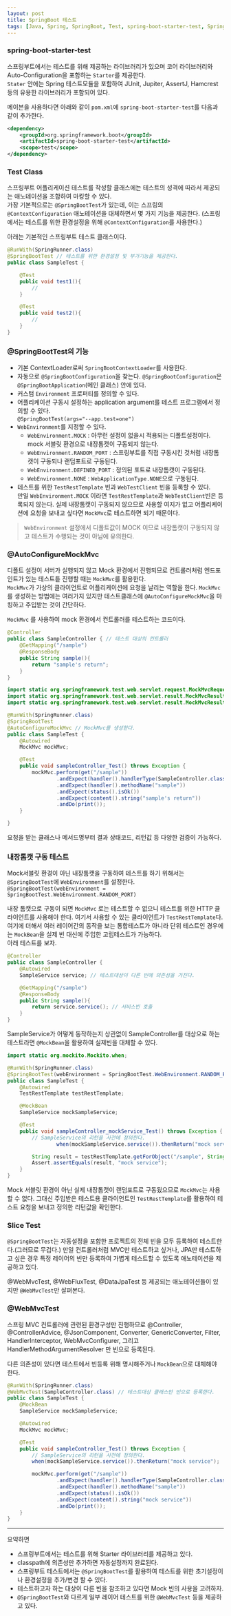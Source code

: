 ```yaml
---
layout: post
title: SpringBoot 테스트
tags: [Java, Spring, SpringBoot, Test, spring-boot-starter-test, SpringBootTest, AutoConfigureMockMvc, WebMvcTest]
---
```

### spring-boot-starter-test
스프링부트에서는 테스트를 위해 제공하는 라이브러리가 있으며 코어 라이브러리와 Auto-Configuration을 포함하는 `Starter`를 제공한다.  
`Stater` 안에는 Spring 테스트모듈을 포함하여 JUnit, Jupiter, AssertJ, Hamcrest 등의 유용한 라이브러리가 포함되어 있다.

메이븐을 사용하다면 아래와 같이 `pom.xml`에 `spring-boot-starter-test`를 다음과 같이 추가한다.

```xml
<dependency>
    <groupId>org.springframework.boot</groupId>
    <artifactId>spring-boot-starter-test</artifactId>
    <scope>test</scope>
</dependency>
```

### Test Class
스프링부트 어플리케이션 테스트를 작성할 클래스에는 테스트의 성격에 따라서 제공되는 애노테이션을 조합하여 마킹할 수 있다.  
가장 기본적으로는 `@SpringBootTest`가 있는데, 이는 스프링의 `@ContextConfiguration` 애노테이션을 대체하면서 몇 가지 기능을 제공한다. (스프링에서는 테스트를 위한 환경설정을 위해 `@ContextConfiguration`를 사용한다.)

아래는 기본적인 스프링부트 테스트 클래스이다.

```java
@RunWith(SpringRunner.class)
@SpringBootTest // 테스트를 위한 환경설정 및 부가기능을 제공한다.
public class SampleTest {

    @Test
    public void test1(){
        //
    }

    @Test
    public void test2(){
        //
    }
}
```

### @SpringBootTest의 기능
- 기본 ContextLoader로써 `SpringBootContextLoader`를 사용한다.
- 자동으로 `@SpringBootConfiguration`을 찾는다. `@SpringBootConfiguration`은 `@SpringBootApplication`(메인 클래스) 안에 있다.
- 커스텀 `Environment` 프로퍼티를 정의할 수 있다.
- 어플리케이션 구동시 설정하는 application argument를 테스트 프로그램에서 정의할 수 있다.  
  `@SpringBootTest(args="--app.test=one")`
- `WebEnvironment`를 지정할 수 있다.
    - `WebEnvironment.MOCK` : 아무런 설정이 없을시 적용되는 디폴트설정이다.  mock 서블릿 환경으로 내장톰캣이 구동되지 않는다.
    - `WebEnvironment.RANDOM_PORT` : 스프링부트를 직접 구동시킨 것처럼 내장톰캣이 구동되나 랜덤포트로 구동된다.
    - `WebEnvironment.DEFINED_PORT` : 정의된 포트로 내장톰캣이 구동된다.
    - `WebEnvironment.NONE` : `WebApplicationType.NONE`으로 구동된다.
- 테스트를 위한 `TestRestTemplate` 빈과 `WebTestClient` 빈을 등록할 수 있다.  
  만일 `WebEnvironment.MOCK` 이라면 `TestRestTemplate`과 `WebTestClient`빈은 등록되지 않는다. 실제 내장톰캣이 구동되지 않으므로 사용할 여지가 없고 어플리케이션에 요청을 보내고 싶다면 `MockMvc`로 테스트하면 되기 때문이다.

> `WebEnvironment` 설정에서 디폴트값이 MOCK 이므로 내장톰캣이 구동되지 않고 테스트가 수행되는 것이 아님에 유의한다.

### @AutoConfigureMockMvc
디폴트 설정이 서버가 실행되지 않고 Mock 환경에서 진행되므로 컨트롤러처럼 엔드포인트가 있는 테스트틑 진행할 때는 `MockMvc`를 활용한다.  
`MockMvc`가 가상의 클라이언트로 어플리케이션에 요청을 날리는 역할을 한다. `MockMvc`를 생성하는 방법에는 여러가지 있지만 테스트클래스에 `@AutoConfigureMockMvc`을 마킹하고 주입받는 것이 간단하다.

`MockMvc` 를 사용하여 mock 환경에서 컨트롤러를 테스트하는 코드이다.
```java
@Controller
public class SampleController { // 테스트 대상의 컨트롤러
    @GetMapping("/sample")
    @ResponseBody
    public String sample(){
        return "sample's return";
    }
}
```

```java
import static org.springframework.test.web.servlet.request.MockMvcRequestBuilders.*;
import static org.springframework.test.web.servlet.result.MockMvcResultHandlers.*;
import static org.springframework.test.web.servlet.result.MockMvcResultMatchers.*;

@RunWith(SpringRunner.class)
@SpringBootTest
@AutoConfigureMockMvc // MockMvc를 생성한다.
public class SampleTest {
    @Autowired
    MockMvc mockMvc;

    @Test
    public void sampleController_Test() throws Exception {
        mockMvc.perform(get("/sample"))
                .andExpect(handler().handlerType(SampleController.class))
                .andExpect(handler().methodName("sample"))
                .andExpect(status().isOk())
                .andExpect(content().string("sample's return"))
                .andDo(print());
    }

}
```

요청을 받는 클래스나 메서드명부터 결과 상태코드, 리턴값 등 다양한 검증이 가능하다. 

### 내장톰캣 구동 테스트
Mock서블릿 환경이 아닌 내장톰캣을 구동하여 테스트를 하기 위해서는 `@SpringBootTest`에 `WebEnvironment`를 설정한다.  
`@SpringBootTest(webEnvironment = SpringBootTest.WebEnvironment.RANDOM_PORT)`

내장 톰캣으로 구동이 되면 `MockMvc` 로는 테스트할 수 없으니 테스트를 위한 HTTP 클라이언트를 사용해야 한다. 여기서 사용할 수 있는 클라이언트가 `TestRestTemplate`다. 여기에 더해서 여러 레이어간의 동작을 보는 통합테스트가 아니라 단위 테스트인 경우에는 `MockBean`을 실제 빈 대신에 주입한 고립테스트가 가능하다.  
아래 테스트를 보자.

```java
@Controller
public class SampleController {
    @Autowired
    SampleService service; // 테스트대상이 다른 빈에 의존성을 가진다.

    @GetMapping("/sample")
    @ResponseBody
    public String sample(){
        return service.service(); // 서비스빈 호출
    }
}
```

SampleService가 어떻게 동작하는지 상관없이 SampleController를 대상으로 하는 테스트라면 `@MockBean`을 활용하여 실제빈을 대체할 수 있다.

```java
import static org.mockito.Mockito.when;

@RunWith(SpringRunner.class)
@SpringBootTest(webEnvironment = SpringBootTest.WebEnvironment.RANDOM_PORT)
public class SampleTest {
    @Autowired
    TestRestTemplate testRestTemplate;

    @MockBean
    SampleService mockSampleService;

    @Test
    public void sampleController_mockService_Test() throws Exception {
        // SampleService의 리턴을 사전에 정의한다.
                when(mockSampleService.service()).thenReturn("mock service");

        String result = testRestTemplate.getForObject("/sample", String.class);
        Assert.assertEquals(result, "mock service");
    }
}
```

Mock 서블릿 환경이 아닌 실제 내장톰캣이 랜덤포트로 구동됬으므로 `MockMvc`는 사용할 수 없다. 그대신 주입받은 테스트용 클라이언트인 `TestRestTemplate`를 활용하여 테스트 요청을 보내고 정의한 리턴값을 확인한다.

### Slice Test
`@SpringBootTest`는 자동설정을 포함한 프로젝트의 전체 빈을 모두 등록하여 테스트한다.(그러므로 무겁다.) 만일 컨트롤러처럼 MVC만 테스트하고 싶거나, JPA만 테스트하고 싶은 경우 특정 레이어의 빈만 등록하여 가볍게 테스트할 수 있도록 애노테이션을 제공하고 있다.

@WebMvcTest, @WebFluxTest, @DataJpaTest 등 제공되는 애노테이션들이 있지만 `@WebMvcTest`만 살펴본다.

### @WebMvcTest
스프링 MVC 컨트롤러에 관련된 환경구성만 진행하므로 @Controller, @ControllerAdvice, @JsonComponent, Converter, GenericConverter, Filter, HandlerInterceptor, WebMvcConfigurer, 그리고 HandlerMethodArgumentResolver 만 빈으로 등록된다.

다른 의존성이 있다면 테스트에서 빈등록 위해 명시해주거나 `MockBean`으로 대체해야 한다.

```java
@RunWith(SpringRunner.class)
@WebMvcTest(SampleController.class) // 테스트대상 클래스만 빈으로 등록한다.
public class SampleTest {
    @MockBean
    SampleService mockSampleService;

    @Autowired
    MockMvc mockMvc;

    @Test
    public void sampleController_Test() throws Exception {
        // SampleService의 리턴을 사전에 정의한다.
        when(mockSampleService.service()).thenReturn("mock service");

        mockMvc.perform(get("/sample"))
                .andExpect(handler().handlerType(SampleController.class))
                .andExpect(handler().methodName("sample"))
                .andExpect(status().isOk())
                .andExpect(content().string("mock service"))
                .andDo(print());
    }
}
```

---

요약하면
- 스프링부트에서는 테스트를 위해 Starter 라이브러리를 제공하고 있다.
- classpath에 의존성만 추가하면 자동설정까지 완료된다.
- 스프링부트 테스트에서는 `@SpringBootTest`를 활용하여 테스트를 위한 초기설정이나 환경설정을 추가/변경 할 수 있다.
- 테스트하고자 하는 대상이 다른 빈을 참조하고 있다면 Mock 빈의 사용을 고려하자.
- `@SpringBootTest`와 다르게 일부 레이어 테스트를 위한 `@WebMvcTest` 등을 제공하고 있다.